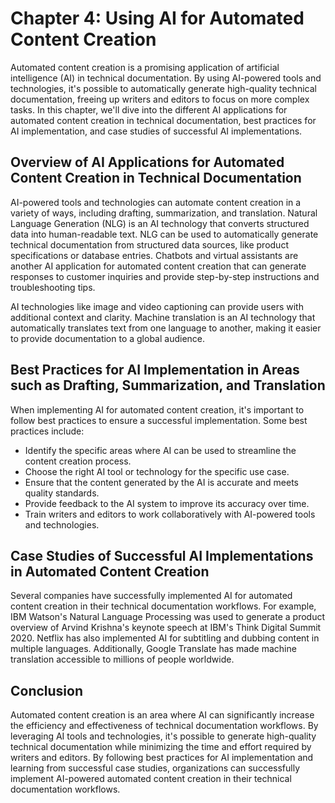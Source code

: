 Chapter 4: Using AI for Automated Content Creation
==================================================

Automated content creation is a promising application of artificial intelligence (AI) in technical documentation. By using AI-powered tools and technologies, it's possible to automatically generate high-quality technical documentation, freeing up writers and editors to focus on more complex tasks. In this chapter, we'll dive into the different AI applications for automated content creation in technical documentation, best practices for AI implementation, and case studies of successful AI implementations.

Overview of AI Applications for Automated Content Creation in Technical Documentation
-------------------------------------------------------------------------------------

AI-powered tools and technologies can automate content creation in a variety of ways, including drafting, summarization, and translation. Natural Language Generation (NLG) is an AI technology that converts structured data into human-readable text. NLG can be used to automatically generate technical documentation from structured data sources, like product specifications or database entries. Chatbots and virtual assistants are another AI application for automated content creation that can generate responses to customer inquiries and provide step-by-step instructions and troubleshooting tips.

AI technologies like image and video captioning can provide users with additional context and clarity. Machine translation is an AI technology that automatically translates text from one language to another, making it easier to provide documentation to a global audience.

Best Practices for AI Implementation in Areas such as Drafting, Summarization, and Translation
----------------------------------------------------------------------------------------------

When implementing AI for automated content creation, it's important to follow best practices to ensure a successful implementation. Some best practices include:

* Identify the specific areas where AI can be used to streamline the content creation process.
* Choose the right AI tool or technology for the specific use case.
* Ensure that the content generated by the AI is accurate and meets quality standards.
* Provide feedback to the AI system to improve its accuracy over time.
* Train writers and editors to work collaboratively with AI-powered tools and technologies.

Case Studies of Successful AI Implementations in Automated Content Creation
---------------------------------------------------------------------------

Several companies have successfully implemented AI for automated content creation in their technical documentation workflows. For example, IBM Watson's Natural Language Processing was used to generate a product overview of Arvind Krishna's keynote speech at IBM's Think Digital Summit 2020. Netflix has also implemented AI for subtitling and dubbing content in multiple languages. Additionally, Google Translate has made machine translation accessible to millions of people worldwide.

Conclusion
----------

Automated content creation is an area where AI can significantly increase the efficiency and effectiveness of technical documentation workflows. By leveraging AI tools and technologies, it's possible to generate high-quality technical documentation while minimizing the time and effort required by writers and editors. By following best practices for AI implementation and learning from successful case studies, organizations can successfully implement AI-powered automated content creation in their technical documentation workflows.
